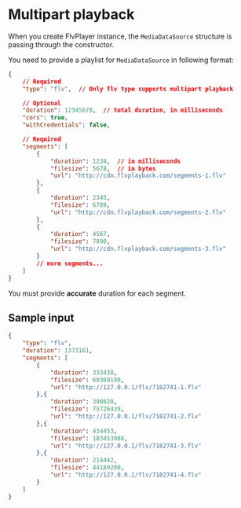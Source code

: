 
Multipart playback
==================
When you create FlvPlayer instance, the `MediaDataSource` structure is passing through the constructor.

You need to provide a playlist for `MediaDataSource` in following format:

```json
{
    // Required
    "type": "flv",  // Only flv type supports multipart playback

    // Optional
    "duration": 12345678,  // total duration, in milliseconds
    "cors": true,
    "withCredentials": false,

    // Required
    "segments": [
        {
            "duration": 1234,  // in milliseconds
            "filesize": 5678,  // in bytes
            "url": "http://cdn.flvplayback.com/segments-1.flv"
        },
        {
            "duration": 2345,
            "filesize": 6789,
            "url": "http://cdn.flvplayback.com/segments-2.flv"
        },
        {
            "duration": 4567,
            "filesize": 7890,
            "url": "http://cdn.flvplayback.com/segments-3.flv"
        }
        // more segments...
    ]
}
```

You must provide **accurate** duration for each segment.

## Sample input
```json
{
    "type": "flv",
    "duration": 1373161,
    "segments": [
        {
            "duration": 333438,
            "filesize": 60369190,
            "url": "http://127.0.0.1/flv/7182741-1.flv"
        },{
            "duration": 390828,
            "filesize": 75726439,
            "url": "http://127.0.0.1/flv/7182741-2.flv"
        },{
            "duration": 434453,
            "filesize": 103453988,
            "url": "http://127.0.0.1/flv/7182741-3.flv"
        },{
            "duration": 214442,
            "filesize": 44189200,
            "url": "http://127.0.0.1/flv/7182741-4.flv"
        }
    ]
}
```
